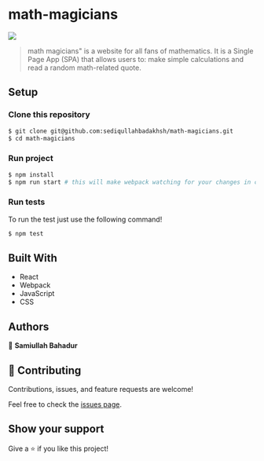 # math-magicians

![](https://img.shields.io/badge/Microverse-blueviolet)

> math magicians" is a website for all fans of mathematics. It is a Single Page App (SPA) that allows users to: make simple calculations and read a random math-related quote.

## Setup

### Clone this repository

```bash
$ git clone git@github.com:sediqullahbadakhsh/math-magicians.git
$ cd math-magicians
```

### Run project

```bash
$ npm install
$ npm run start # this will make webpack watching for your changes in code
```

### Run tests

To run the test just use the following command!

```bash
$ npm test
```

## Built With

- React
- Webpack
- JavaScript
- CSS

## Authors

👤 **Samiullah Bahadur**

## 🤝 Contributing

Contributions, issues, and feature requests are welcome!

Feel free to check the [issues page](https://github.com/samiullahbahadur/math-magicians.git/issues).

## Show your support

Give a ⭐️ if you like this project!

